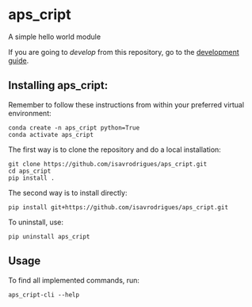 # aps_cript

A simple hello world module

If you are going to *develop* from this repository, go to the [development guide](README_DEV.md).

## Installing aps_cript:

Remember to follow these instructions from within your preferred virtual environment:

    conda create -n aps_cript python=True
    conda activate aps_cript

The first way is to clone the repository and do a local installation:

    git clone https://github.com/isavrodrigues/aps_cript.git
    cd aps_cript
    pip install .

The second way is to install directly:

    pip install git+https://github.com/isavrodrigues/aps_cript.git

To uninstall, use:

    pip uninstall aps_cript

## Usage

To find all implemented commands, run:

    aps_cript-cli --help

